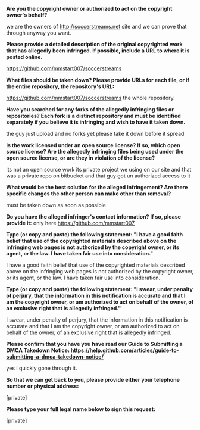 **Are you the copyright owner or authorized to act on the copyright owner's behalf?**  

we are the owners of http://soccerstreams.net site and we can prove that through anyway you want.

**Please provide a detailed description of the original copyrighted work that has allegedly been infringed. If possible, include a URL to where it is posted online.**

https://github.com/mmstart007/soccerstreams

**What files should be taken down? Please provide URLs for each file, or if the entire repository, the repository's URL:**

https://github.com/mmstart007/soccerstreams the whole repository.

**Have you searched for any forks of the allegedly infringing files or repositories? Each fork is a distinct repository and must be identified separately if you believe it is infringing and wish to have it taken down.**

the guy just upload and no forks yet please take it down before it spread

**Is the work licensed under an open source license? If so, which open source license? Are the allegedly infringing files being used under the open source license, or are they in violation of the license?**

its not an open source work its private project we using on our site and that was a private repo on bitbucket and that guy got un authorized access to it

**What would be the best solution for the alleged infringement? Are there specific changes the other person can make other than removal?**

must be taken down as soon as possible

**Do you have the alleged infringer's contact information? If so, please provide it:**
only here https://github.com/mmstart007

**Type (or copy and paste) the following statement: "I have a good faith belief that use of the copyrighted materials described above on the infringing web pages is not authorized by the copyright owner, or its agent, or the law. I have taken fair use into consideration."**

I have a good faith belief that use of the copyrighted materials described above on the infringing web pages is not authorized by the copyright owner, or its agent, or the law. I have taken fair use into consideration.

**Type (or copy and paste) the following statement: "I swear, under penalty of perjury, that the information in this notification is accurate and that I am the copyright owner, or am authorized to act on behalf of the owner, of an exclusive right that is allegedly infringed."**

I swear, under penalty of perjury, that the information in this notification is accurate and that I am the copyright owner, or am authorized to act on behalf of the owner, of an exclusive right that is allegedly infringed.

**Please confirm that you have you have read our Guide to Submitting a DMCA Takedown Notice: https://help.github.com/articles/guide-to-submitting-a-dmca-takedown-notice/**

yes i quickly gone through it.

**So that we can get back to you, please provide either your telephone number or physical address:**

[private]

**Please type your full legal name below to sign this request:**

[private]
